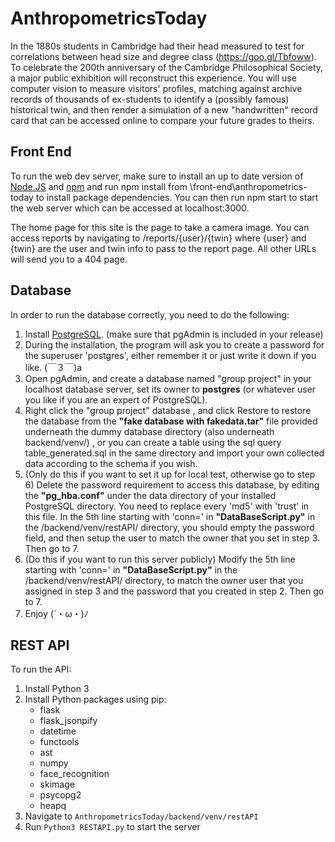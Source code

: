 # AnthropometricsToday

In the 1880s students in Cambridge had their head measured to
test for correlations between head size and degree class
(https://goo.gl/Tbfoww). To celebrate the 200th anniversary of
the Cambridge Philosophical Society, a major public exhibition
will reconstruct this experience. You will use computer vision to
measure visitors' profiles, matching against archive records of
thousands of ex-students to identify a (possibly famous)
historical twin, and then render a simulation of a new
"handwritten" record card that can be accessed online to
compare your future grades to theirs.

## Front End
To run the web dev server, make sure to install an up to date version of
<a href="https://nodejs.org/en/">Node.JS</a> and <a href="https://www.npmjs.com/">npm</a>
and run npm install from \front-end\anthropometrics-today to install package dependencies.
You can then run npm start to start the web server which can be accessed at localhost:3000.

The home page for this site is the page to take a camera image. You can access reports by
navigating to /reports/{user}/{twin} where {user} and {twin} are the user and twin info
to pass to the report page. All other URLs will send you to a 404 page.

## Database
In order to run the database correctly, you need to do the following:
1. Install <a href="https://www.postgresql.org/download/">PostgreSQL</a>. (make sure that pgAdmin is included in your release)
2. During the installation, the program will ask you to create a password for the superuser 'postgres', either remember it or just write it down if you like. (￣３￣)a
3. Open pgAdmin, and create a database named "group project" in your localhost database server, set its owner to **postgres** (or whatever user you like if you are an expert of PostgreSQL).
4. Right click the "group project" database , and click Restore to restore the database from the **"fake database with fakedata.tar"** file provided underneath the dummy database directory (also underneath backend/venv/) , or you can create a table using the sql query table_generated.sql in the same directory and import your own collected data according to the schema if you wish.
5. (Only do this if you want to set it up for local test, otherwise go to step 6) Delete the password requirement to access this database, by editing the **"pg_hba.conf"** under the data directory of your installed PostgreSQL directory. You need to replace every 'md5' with 'trust' in this file. In the 5th line starting with 'conn=' in **"DataBaseScript.py"** in the /backend/venv/restAPI/ directory, you should empty the password field, and then setup the user to match the owner that you set in step 3. Then go to 7.
6. (Do this if you want to run this server publicly) Modify the 5th line starting with 'conn=' in **"DataBaseScript.py"** in the /backend/venv/restAPI/ directory, to match the owner user that you assigned in step 3 and the password that you created in step 2. Then go to 7.
7. Enjoy  (´・ω・)ﾉ

## REST API
To run the API:
1. Install Python 3
2. Install Python packages using pip:
	- flask
	- flask_jsonpify
	- datetime
	- functools
	- ast
	- numpy
	- face_recognition
	- skimage
	- psycopg2
	- heapq
3. Navigate to `AnthropometricsToday/backend/venv/restAPI`
4. Run `Python3 RESTAPI.py` to start the server
